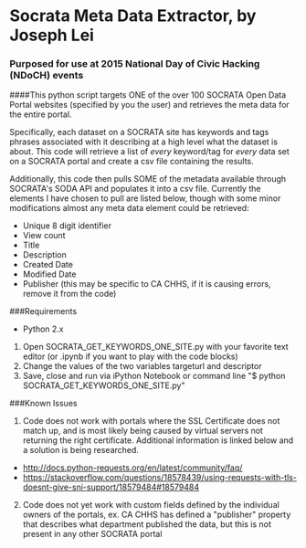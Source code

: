 # Socrata Meta Data Extractor, by Joseph Lei
### Purposed for use at 2015 National Day of Civic Hacking (NDoCH) events

####This python script targets ONE of the over 100 SOCRATA Open Data Portal websites (specified by you the user) and retrieves the meta data for the entire portal.  

Specifically, each dataset on a SOCRATA site has keywords and tags phrases associated with it describing at a high level what the dataset is about.  This code will retrieve a list of *every* keyword/tag for *every* data set on a SOCRATA portal and create a csv file containing the results.

Additionally, this code then pulls SOME of the metadata available through SOCRATA's SODA API and populates it into a csv file.  Currently the elements I have chosen to pull are listed below, though with some minor modifications almost any meta data element could be retrieved:
* Unique 8 digit identifier
* View count
* Title
* Description
* Created Date
* Modified Date
* Publisher (this may be specific to CA CHHS, if it is causing errors, remove it from the code)

###Requirements
* Python 2.x

1. Open SOCRATA_GET_KEYWORDS_ONE_SITE.py with your favorite text editor (or .ipynb if you want to play with the code blocks)
2. Change the values of the two variables targeturl and descriptor
3. Save, close and run via iPython Notebook or command line "$ python SOCRATA_GET_KEYWORDS_ONE_SITE.py"

###Known Issues
1. Code does not work with portals where the SSL Certificate does not match up, and is most likely being caused by virtual servers not returning the right certificate.  Additional information is linked below and a solution is being researched.  
  * http://docs.python-requests.org/en/latest/community/faq/
  * https://stackoverflow.com/questions/18578439/using-requests-with-tls-doesnt-give-sni-support/18579484#18579484
2. Code does not yet work with custom fields defined by the individual owners of the portals, ex. CA CHHS has defined a "publisher" property that describes what department published the data, but this is not present in any other SOCRATA portal
